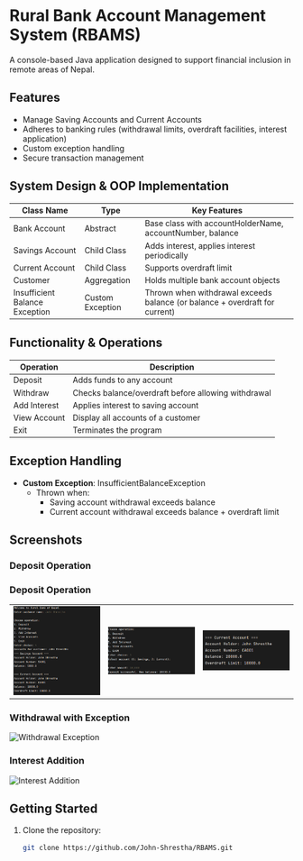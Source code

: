 # Rural Bank Account Management System (RBAMS)

A console-based Java application designed to support financial inclusion in remote areas of Nepal.

## Features
- Manage Saving Accounts and Current Accounts
- Adheres to banking rules (withdrawal limits, overdraft facilities, interest application)
- Custom exception handling
- Secure transaction management

## System Design & OOP Implementation

| Class Name                     | Type             | Key Features                                                                 |
|--------------------------------|------------------|------------------------------------------------------------------------------|
| Bank Account                   | Abstract         | Base class with accountHolderName, accountNumber, balance                   |
| Savings Account                | Child Class      | Adds interest, applies interest periodically                                |
| Current Account                | Child Class      | Supports overdraft limit                                                    |
| Customer                       | Aggregation      | Holds multiple bank account objects                                         |
| Insufficient Balance Exception | Custom Exception | Thrown when withdrawal exceeds balance (or balance + overdraft for current) |

## Functionality & Operations

| Operation      | Description                                                                 |
|----------------|----------------------------------------------------------------------------|
| Deposit        | Adds funds to any account                                                  |
| Withdraw       | Checks balance/overdraft before allowing withdrawal                        |
| Add Interest   | Applies interest to saving account                                         |
| View Account   | Display all accounts of a customer                                         |
| Exit           | Terminates the program                                                     |

## Exception Handling
- **Custom Exception**: InsufficientBalanceException
  - Thrown when:
    - Saving account withdrawal exceeds balance
    - Current account withdrawal exceeds balance + overdraft limit

## Screenshots

### Deposit Operation

### Deposit Operation

<table>
  <tr>
    <td><img src="https://github.com/John-Shrestha/RBAMS/blob/b5b46a1c7e323643666992683236dd4e7aadd319/Screenshot%202025-05-27%20153055.png" alt="" width="400"></td>
    <td><img src="https://github.com/John-Shrestha/RBAMS/blob/68b42fcf47eaa9dc591febb709f1f4a48b0c641f/Screenshot%202025-05-27%20153137.png" alt="" width="400"></td>
     <td><img src="https://github.com/John-Shrestha/RBAMS/blob/59a11465197c32e591ce10be16076a5b64ac05f4/Screenshot%202025-05-27%20153158.png" alt="" width="400"></td>
  </tr>
</table>

### Withdrawal with Exception
![Withdrawal Exception](screenshots/withdrawal_exception.png)

### Interest Addition
![Interest Addition](screenshots/interest_addition.png)

## Getting Started

1. Clone the repository:
   ```bash
   git clone https://github.com/John-Shrestha/RBAMS.git
